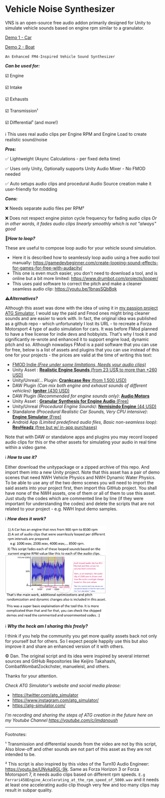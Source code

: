 # Vehicle Noise Synthesizer
 VNS is an open-source free audio addon primarily designed for Unity to simulate vehicle sounds based on engine rpm similar to a granulator.


[Demo 1 - Car](https://cdn.discordapp.com/attachments/1106252572521676890/1120682622973136996/VID_20230620_135154_906.mp4)

[Demo 2 - Boat](https://cdn.discordapp.com/attachments/705004655394160740/1127147410230100038/NWHDWP2AudioSimTest.mp4)

```
An Enhanced FM4-Inspired Vehicle Sound Synthesizer
```

***Can be used for:***

:ballot_box_with_check: Engine

:ballot_box_with_check: Intake

:ballot_box_with_check: Exhausts

:ballot_box_with_check: Transmission¹

:ballot_box_with_check: Differential¹ (and more!)

:information_source:  This uses real audio clips per Engine RPM and Engine Load to create realistic sound/noise



***Pros:***

:white_check_mark:  Lightweight (Async Calculations - per fixed delta time)

:white_check_mark:  Uses only Unity, Optionally supports Unity Audio Mixer - No FMOD needed

:white_check_mark:  Auto setups audio clips and procedural Audio Source creation make it user-friendly for modding



***Cons:***

:x: Needs separate audio files per RPM²

:x: Does not respect engine piston cycle frequency for fading audio clips *Or in other words, it fades audio clips linearly smoothly which is not "always" good*

🔁***How to loop?***

These are useful to compose loop audio for your vehicle sound simulation.
- Here it is described how to seamlessly loop audio using a free audio tool manually: https://gamedevbeginner.com/create-looping-sound-effects-for-games-for-free-with-audacity/
- This one is even much easier, you don't need to download a tool, and is online but a bit more limited: https://www.drumbot.com/projects/looper/
- This uses paid software to correct the pitch and make a cleaner seamless audio clip: https://youtu.be/1bnasSQbBqk

:warning:***Alternatives?***

Although this asset was done with the idea of using it in [my passion project ATG Simulator](https://ATG-Simulator.com), I would say the paid and Fmod ones might bring cleaner sounds and are easier to work with. 
In fact, the original idea was published as a github repo - which unfortunately I lost its URL - to recreate a Forza Motorsport 4 type of audio simulation for cars. It was before FMod planned to have a free license for indie devs and hobbyists. That's why I took it and significantly re-wrote and enhanced it to support engine load, dynamic pitch and so. Although nowadays  FMod is a paid software that you can use for free, below is a list of assets and plugins that you can use instead of this one for your projects - the prices are valid at the time of writing this text:

 - [FMOD Indie _(Free under some limitations, Needs your audio clips)_](https://www.fmod.com/download)
 - Unity Asset : [**Realistic Engine Sounds** (from 23 US$ to  more than +260 USD)](https://assetstore.unity.com/packages/tools/audio/realistic-engine-sounds-2-pro-edition-224783)
 - Unity/Unreal/... Plugin: [**Crankcase Rev** (from 1,500 USD)](https://www.audiokinetic.com/en/products/plugins/crankcase-rev/)
 - DAW Plugin _(Can mix both engine and exhaust sounds of different vehicles)_: [**Igniter** (430 USD)](https://www.krotosaudio.com/igniter/)
 - DAW Plugin _(Recommended for engine sounds only)_: [**Audio Motors**](https://lesound.io/product/audiomotors-pro/)
 - Unity Asset : [**Granular Synthesis for Engine Audio** (Free)](https://github.com/CombatWombatZockchster/Granular-Synthesis-for-Engine-Audio)
 - Unity/Unreal _(Procedural Engine Sounds)_: [**Nemisindo Engine** (44 USD)](https://assetstore.unity.com/packages/tools/audio/nemisindo-engine-procedural-sound-effects-222246) 
 - Standalone _(Procedural Realistic Car Sounds, Very CPU intensive)_: [**Engine Simulator** (Free)](https://www.engine-sim.parts/)
 - Android App _(Limited predefined audio files, Basic non-seamless loop)_: [**RevHeadz** (free but w/ in-app purchases)](https://rev-headz.com/)

Note that with DAW or standalone apps and plugins you may record looped audio clips for this or the other assets for simulating your audio in real time within a video game.

:information_source: ***How to use it?***

Either download the unitypackage or a zipped archive of this repo. And import them into a new Unity project. Note that this asset has a pair of demo scenes that need NWH Vehicle Physics and NWH Dynamic Water Physics. To be able to use any of the two demo scenes you will need to import the said assets into your project first, then import this GitHub project. You shall have none of the NWH assets, one of them or all of them to use this asset. Just study the codes which are commented line by line (if they were important for understanding the codes) and delete the scripts that are not related to your project  - e.g. NWH Input demo samples.

:information_source: ***How does it work?***

<img src="https://raw.githubusercontent.com/ATG-Simulator/VehicleNoiseSynthesizer/main/Depiction.jpg" alt="How does this asset work, Simplified in an image." width="65%">


:information_source: ***Why the heck am I sharing this freely?***

I think if you help the community you get more quality assets back not only for yourself but for others. So I expect people happily use this but also improve it and share an enhanced version of it with others.

:copyright: Dan. The original script and its idea were inspired by several internet sources and GitHub Repositories like Keijiro Takahashi, CombatWombatZockchster, manueleisl, and others.

Thanks for your attention.

_Check ATG Simulator's website and social media please:_
*  <https://twitter.com/atg_simulator>
*  <https://www.instagram.com/atg_simulator/>
*  <https://atg-simulator.com/>

_I'm recording and sharing the steps of ATG creation in the future here on my Youtube Channel <https://youtube.com/c/imdanoush>_
_________________________________
Footnotes:

¹ Transmission and differential sounds from the video are not by this script, Also blow-off and other sounds are not part of this asset as they are not intended to be.

² This script is also inspired by this video of the Turn10 Audio Engineer: <https://youtu.be/UNvka9GL-9k>. Same as Forza Horizon 3 or Forza Motorsport 7, it needs audio clips based on different rpm speeds. ```E.g Ferrari458Engine_Accelerating_at_the_rpm_speed_of_5000.wav``` and it needs at least one accelerating audio clip though very few and too many clips may result in subpar quality.
